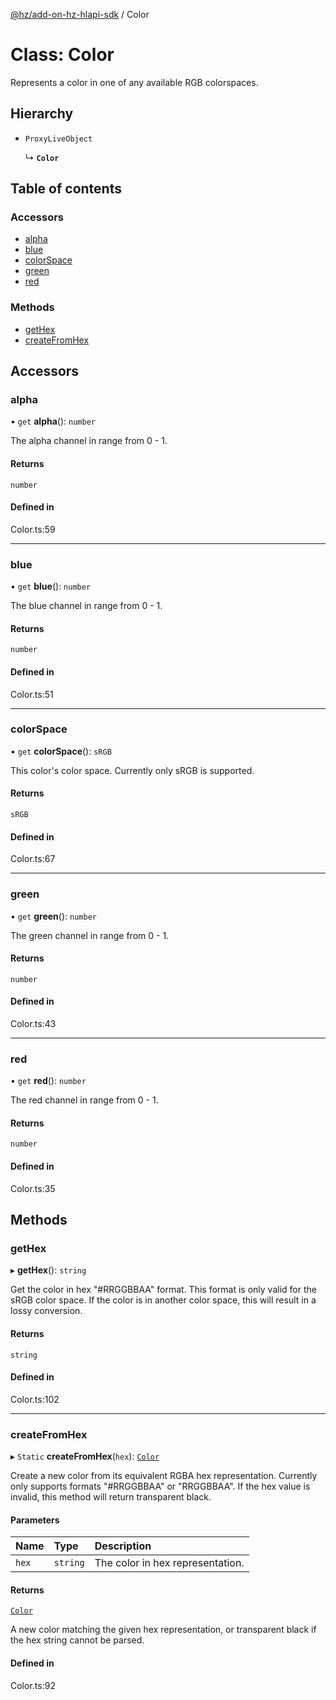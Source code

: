 [@hz/add-on-hz-hlapi-sdk](../overview.md) / Color

# Class: Color

Represents a color in one of any available RGB colorspaces.

## Hierarchy

- `ProxyLiveObject`

  ↳ **`Color`**

## Table of contents

### Accessors

- [alpha](Color.md#alpha)
- [blue](Color.md#blue)
- [colorSpace](Color.md#colorSpace)
- [green](Color.md#green)
- [red](Color.md#red)

### Methods

- [getHex](Color.md#getHex)
- [createFromHex](Color.md#createFromHex)

## Accessors

### <a id="alpha" name="alpha"></a> alpha

• `get` **alpha**(): `number`

The alpha channel in range from 0 - 1.

#### Returns

`number`

#### Defined in

Color.ts:59

___

### <a id="blue" name="blue"></a> blue

• `get` **blue**(): `number`

The blue channel in range from 0 - 1.

#### Returns

`number`

#### Defined in

Color.ts:51

___

### <a id="colorSpace" name="colorSpace"></a> colorSpace

• `get` **colorSpace**(): `sRGB`

This color's color space. Currently only sRGB is supported.

#### Returns

`sRGB`

#### Defined in

Color.ts:67

___

### <a id="green" name="green"></a> green

• `get` **green**(): `number`

The green channel in range from 0 - 1.

#### Returns

`number`

#### Defined in

Color.ts:43

___

### <a id="red" name="red"></a> red

• `get` **red**(): `number`

The red channel in range from 0 - 1.

#### Returns

`number`

#### Defined in

Color.ts:35

## Methods

### <a id="getHex" name="getHex"></a> getHex

▸ **getHex**(): `string`

Get the color in hex "#RRGGBBAA" format. This format is only valid for the sRGB
color space. If the color is in another color space, this will result in a lossy
conversion.

#### Returns

`string`

#### Defined in

Color.ts:102

___

### <a id="createFromHex" name="createFromHex"></a> createFromHex

▸ `Static` **createFromHex**(`hex`): [`Color`](Color.md)

Create a new color from its equivalent RGBA hex representation. Currently only
supports formats "#RRGGBBAA" or "RRGGBBAA". If the hex value is invalid, this
method will return transparent black.

#### Parameters

| Name | Type | Description |
| :------ | :------ | :------ |
| `hex` | `string` | The color in hex representation. |

#### Returns

[`Color`](Color.md)

A new color matching the given hex representation, or transparent black if
the hex string cannot be parsed.

#### Defined in

Color.ts:92
